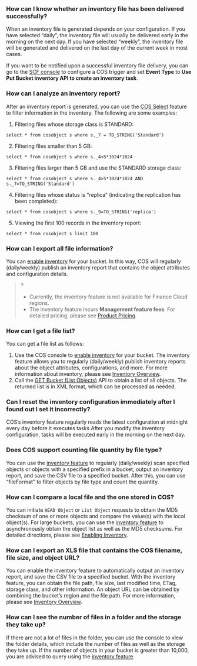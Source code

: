 ### How can I know whether an inventory file has been delivered successfully?

When an inventory file is generated depends on your configuration. If you have selected “daily”, the inventory file will usually be delivered early in the morning on the next day. If you have selected “weekly”, the inventory file will be generated and delivered on the last day of the current week in most cases.

If you want to be notified upon a successful inventory file delivery, you can go to the [SCF console](https://console.cloud.tencent.com/scf) to configure a COS trigger and set **Event Type** to **Use Put Bucket inventory API to create an inventory task**.


### How can I analyze an inventory report?

After an inventory report is generated, you can use the [COS Select](https://intl.cloud.tencent.com/document/product/436/32472) feature to filter information in the inventory. The following are some examples:

1. Filtering files whose storage class is STANDARD:
```
select * from cosobject s where s._7 = TO_STRING('Standard')
```
2. Filtering files smaller than 5 GB:
```
select * from cosobject s where s._4<5*1024*1024
```
3. Filtering files larger than 5 GB and use the STANDARD storage class:
```
select * from cosobject s where s._4>5*1024*1024 AND s._7=TO_STRING('Standard')
```
4. Filtering files whose status is “replica” (indicating the replication has been completed):
```
select * from cosobject s where s._9=TO_STRING('replica')
```
5. Viewing the first 100 records in the inventory report:
```
select * from cosobject s limit 100
```

### How can I export all file information?

You can [enable inventory](https://intl.cloud.tencent.com/document/product/436/30624) for your bucket. In this way, COS will regularly (daily/weekly) publish an inventory report that contains the object attributes and configuration details.

>?
>- Currently, the inventory feature is not available for Finance Cloud regions.
>- The inventory feature incurs **Management feature fees**. For detailed pricing, please see [Product Pricing](https://buy.cloud.tencent.com/price/cos).

### How can I get a file list?

You can get a file list as follows:

1. Use the COS console to [enable inventory](https://intl.cloud.tencent.com/document/product/436/30624) for your bucket. The inventory feature allows you to regularly (daily/weekly) publish inventory reports about the object attributes, configurations, and more. For more information about inventory, please see [Inventory Overview](https://intl.cloud.tencent.com/document/product/436/30622).
2. Call the [GET Bucket (List Objects)](https://intl.cloud.tencent.com/document/product/436/30614) API to obtain a list of all objects. The returned list is in XML format, which can be processed as needed.

### Can I reset the inventory configuration immediately after I found out I set it incorrectly?

COS’s inventory feature regularly reads the latest configuration at midnight every day before it executes tasks.After you modify the inventory configuration, tasks will be executed early in the morning on the next day.

### Does COS support counting file quantity by file type?

You can use the [inventory feature](https://intl.cloud.tencent.com/document/product/436/30622) to regularly (daily/weekly) scan specified objects or objects with a specified prefix in a bucket, output an inventory report, and save the CSV file to a specified bucket. After this, you can use “fileFormat” to filter objects by file type and count the quantity.

### How can I compare a local file and the one stored in COS?
You can initiate `HEAD Object` or `List Object` requests to obtain the MD5 checksum of one or more objects and compare the value(s) with the local object(s). For large buckets, you can use the [inventory feature](https://intl.cloud.tencent.com/document/product/436/30622) to asynchronously obtain the object list as well as the MD5 checksums. For detailed directions, please see [Enabling Inventory](https://intl.cloud.tencent.com/document/product/436/30624).

### How can I export an XLS file that contains the COS filename, file size, and object URL?

You can enable the inventory feature to automatically output an inventory report, and save the CSV file to a specified bucket. With the inventory feature, you can obtain the file path, file size, last modified time, ETag, storage class, and other information. An object URL can be obtained by combining the bucket’s region and the file path. For more information, please see [Inventory Overview](https://intl.cloud.tencent.com/document/product/436/30622).

### How can I see the number of files in a folder and the storage they take up?

If there are not a lot of files in the folder, you can use the console to view the folder details, which include the number of files as well as the storage they take up. If the number of objects in your bucket is greater than 10,000, you are advised to query using the [inventory feature](https://intl.cloud.tencent.com/document/product/436/30622).


